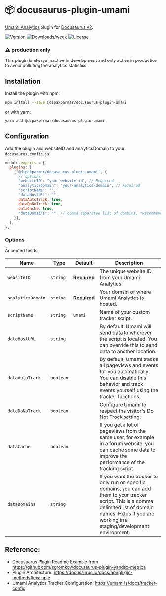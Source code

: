 # 📦 docusaurus-plugin-umami

[Umami Analytics](https://umami.is) plugin for [Docusaurus v2](https://docusaurus.io/).

[![Version](https://img.shields.io/npm/v/@dipakparmar/docusaurus-plugin-umami.svg)](https://npmjs.org/package/@dipakparmar/docusaurus-plugin-umami)
[![Downloads/week](https://img.shields.io/npm/dw/@dipakparmar/docusaurus-plugin-umami)](https://npmjs.org/package/@dipakparmar/docusaurus-plugin-umami)
[![License](https://img.shields.io/npm/l/@dipakparmar/docusaurus-plugin-umami.svg)](https://github.com/dipakparmar/docusaurus-plugin-umami/blob/main/package.json)

### ⚠️ production only

This plugin is always inactive in development and only active in production to avoid polluting the analytics statistics.

## Installation

Install the plugin with npm:

```bash
npm install --save @dipakparmar/docusaurus-plugin-umami
```

or with yarn:
```bash
yarn add @dipakparmar/docusaurus-plugin-umami
```

## Configuration

Add the plugin and websiteID and analyticsDomain to your `docusaurus.config.js`:

```js
module.exports = {
  plugins: [
    ['@dipakparmar/docusaurus-plugin-umami', {
      // options
      "websiteID": "your-website-id", // Required
      "analyticsDomain": "your-analytics-domain", // Required
      "scriptName": "", 
      "dataHostURL": "",
      dataAutoTrack: true,
      dataDoNoTrack: true,
      dataCache: true,
      "dataDomains": "", // comma separated list of domains, *Recommended*
    }],
  ],
};
```

### Options

Accepted fields:

<small>

| Name | Type | Default | Description |
| --- | --- | --- | --- |
| `websiteID` | `string` | **Required** | The unique website ID from your Umami Analytics. |
| `analyticsDomain` | `string` | **Required** | Your domain of where Umami Analytics is hosted. |
| `scriptName` | `string` | `umami` | Name of your custom tracker script.  |
| `dataHostURL` | `string` | | By default, Umami will send data to wherever the script is located. You can override this to send data to another location. |
| `dataAutoTrack` | `boolean` | | By default, Umami tracks all pageviews and events for you automatically. You can disable this behavior and track events yourself using the tracker functions. |
| `dataDoNoTrack` | `boolean` |  | Configure Umami to respect the visitor's Do Not Track setting. |
| `dataCache` | `boolean` | | If you get a lot of pageviews from the same user, for example in a forum website, you can cache some data to improve the performance of the tracking script. |
| `dataDomains` | `string` | | If you want the tracker to only run on specific domains, you can add them to your tracker script. This is a comma delimited list of domain names. Helps if you are working in a staging/development environment. |


</small>

## Reference: 

- Docusuarus Plugin Readme Example from https://github.com/sgromkov/docusaurus-plugin-yandex-metrica
- Plugin Architecture: https://docusaurus.io/docs/api/plugin-methods#example
- Umami Analytics Tracker Configuration: https://umami.is/docs/tracker-config
